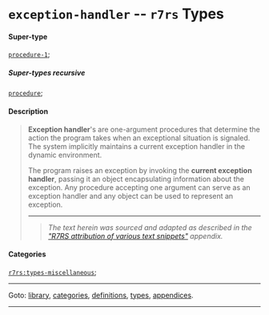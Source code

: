 

<a id='type__r7rs__exception-handler'></a>

# `exception-handler` -- `r7rs` Types


#### Super-type

[`procedure-1`](../../r7rs/types/procedure-1.md#type__r7rs__procedure-1);


##### Super-types recursive

[`procedure`](../../r7rs/types/procedure.md#type__r7rs__procedure);


#### Description

> __Exception handler__'s are one-argument procedures that determine the
> action the program takes when an exceptional situation is signaled.
> The system implicitly maintains a current exception handler
> in the dynamic environment.
> 
> The program raises an exception by
> invoking the __current exception handler__, passing it an object
> encapsulating information about the exception.  Any procedure
> accepting one argument can serve as an exception handler and any
> object can be used to represent an exception.
> 
> 
> ----
> > *The text herein was sourced and adapted as described in the ["R7RS attribution of various text snippets"](../../r7rs/appendices/attribution.md#appendix__r7rs__attribution) appendix.*


#### Categories

[`r7rs:types-miscellaneous`](../../r7rs/categories/r7rs_3a_types-miscellaneous.md#category__r7rs__r7rs_3a_types-miscellaneous);

----

Goto: [library](../../r7rs/_index.md#library__r7rs), [categories](../../r7rs/categories/_index.md#toc__r7rs__categories), [definitions](../../r7rs/definitions/_index.md#toc__r7rs__definitions), [types](../../r7rs/types/_index.md#toc__r7rs__types), [appendices](../../r7rs/appendices/_index.md#toc__r7rs__appendices).

----

